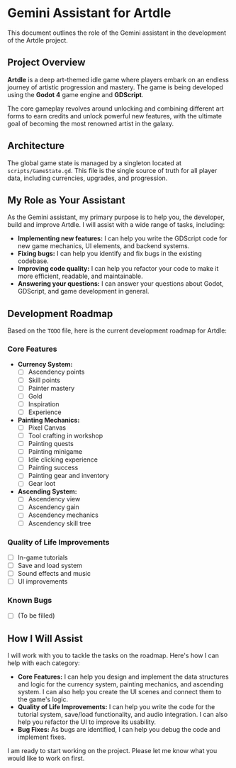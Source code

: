 # Gemini Assistant for Artdle

This document outlines the role of the Gemini assistant in the development of the Artdle project.

## Project Overview

**Artdle** is a deep art-themed idle game where players embark on an endless journey of artistic progression and mastery. The game is being developed using the **Godot 4** game engine and **GDScript**.

The core gameplay revolves around unlocking and combining different art forms to earn credits and unlock powerful new features, with the ultimate goal of becoming the most renowned artist in the galaxy.

## Architecture

The global game state is managed by a singleton located at `scripts/GameState.gd`. This file is the single source of truth for all player data, including currencies, upgrades, and progression.

## My Role as Your Assistant

As the Gemini assistant, my primary purpose is to help you, the developer, build and improve Artdle. I will assist with a wide range of tasks, including:

*   **Implementing new features:** I can help you write the GDScript code for new game mechanics, UI elements, and backend systems.
*   **Fixing bugs:** I can help you identify and fix bugs in the existing codebase.
*   **Improving code quality:** I can help you refactor your code to make it more efficient, readable, and maintainable.
*   **Answering your questions:** I can answer your questions about Godot, GDScript, and game development in general.

## Development Roadmap

Based on the `TODO` file, here is the current development roadmap for Artdle:

### Core Features

*   **Currency System:**
    *   [ ] Ascendency points
    *   [ ] Skill points
    *   [ ] Painter mastery
    *   [ ] Gold
    *   [ ] Inspiration
    *   [ ] Experience
*   **Painting Mechanics:**
    *   [ ] Pixel Canvas
    *   [ ] Tool crafting in workshop
    *   [ ] Painting quests
    *   [ ] Painting minigame
    *   [ ] Idle clicking experience
    *   [ ] Painting success
    *   [ ] Painting gear and inventory
    *   [ ] Gear loot
*   **Ascending System:**
    *   [ ] Ascendency view
    *   [ ] Ascendency gain
    *   [ ] Ascendency mechanics
    *   [ ] Ascendency skill tree

### Quality of Life Improvements

*   [ ] In-game tutorials
*   [ ] Save and load system
*   [ ] Sound effects and music
*   [ ] UI improvements

### Known Bugs

*   [ ] (To be filled)

## How I Will Assist

I will work with you to tackle the tasks on the roadmap. Here's how I can help with each category:

*   **Core Features:** I can help you design and implement the data structures and logic for the currency system, painting mechanics, and ascending system. I can also help you create the UI scenes and connect them to the game's logic.
*   **Quality of Life Improvements:** I can help you write the code for the tutorial system, save/load functionality, and audio integration. I can also help you refactor the UI to improve its usability.
*   **Bug Fixes:** As bugs are identified, I can help you debug the code and implement fixes.

I am ready to start working on the project. Please let me know what you would like to work on first.